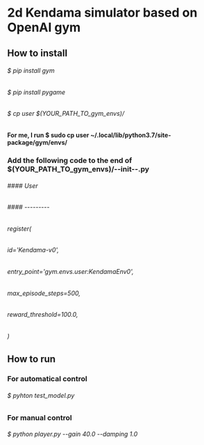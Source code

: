 # 2d Kendama simulator based on OpenAI gym

## How to install
###### $ pip install gym
###### $ pip install pygame
###### $ cp user $(YOUR_PATH_TO_gym_envs)/
####   For me, I run $ sudo cp user ~/.local/lib/python3.7/site-package/gym/envs/
###  Add the following code to the end of $(YOUR_PATH_TO_gym_envs)/--init--.py
###### #### User
###### #### ---------

###### register(
######    id='Kendama-v0',
######    entry_point='gym.envs.user:KendamaEnv0',
######    max_episode_steps=500,
######    reward_threshold=100.0,
######    )

## How to run
###  For automatical control
###### $ pyhton test_model.py
###  For manual control
###### $ python player.py --gain 40.0 --damping 1.0


